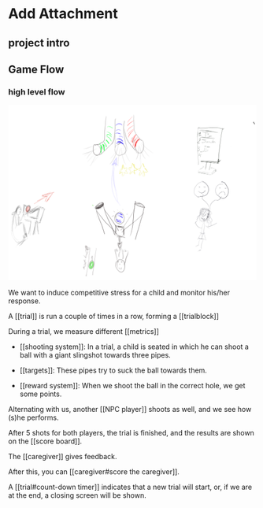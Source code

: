 # Add Attachment
## project intro

<elevator pitch>

## Game Flow

### high level flow

![game overview](./imgs/game_overview.png)

We want to induce competitive stress for a child and monitor his/her response.  

A [[trial]] is run a couple of times in a row, forming a [[trialblock]]

During a trial, we measure different [[metrics]]

- [[shooting system]]: In a trial, a child is seated in which he can shoot a ball with a giant slingshot towards three pipes. 

- [[targets]]: These pipes try to suck the ball towards them. 

- [[reward system]]: When we shoot the ball in the correct hole, we get some points.  

Alternating with us, another [[NPC player]] shoots as well, and we see how (s)he performs.  

After 5 shots for both players, the trial is finished, and the results are shown on the [[score board]]. 

The [[caregiver]] gives feedback.  

After this, you can [[caregiver#score the caregiver]]. 

A [[trial#count-down timer]] indicates that a new trial will start, or, if we are at the end, a closing screen will be shown.